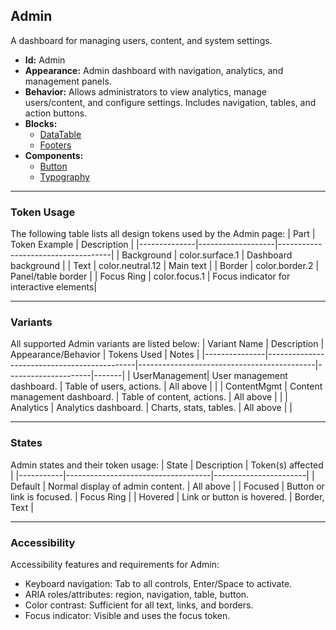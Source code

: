 ## Admin
A dashboard for managing users, content, and system settings.
- **Id:** Admin
- **Appearance:** Admin dashboard with navigation, analytics, and management panels.
- **Behavior:** Allows administrators to view analytics, manage users/content, and configure settings. Includes navigation, tables, and action buttons.
- **Blocks:**
  - [DataTable](../blocks/DataTable.md)
  - [Footers](../blocks/Footers.md)
- **Components:**
  - [Button](../components/Button.md)
  - [Typography](../components/Typography.md)

---

### Token Usage
The following table lists all design tokens used by the Admin page:
| Part         | Token Example      | Description                        |
|--------------|-------------------|------------------------------------|
| Background   | color.surface.1   | Dashboard background               |
| Text         | color.neutral.12  | Main text                          |
| Border       | color.border.2    | Panel/table border                 |
| Focus Ring   | color.focus.1     | Focus indicator for interactive elements|

---

### Variants
All supported Admin variants are listed below:
| Variant Name   | Description                                 | Appearance/Behavior                        | Tokens Used         | Notes |
|---------------|---------------------------------------------|--------------------------------------------|---------------------|-------|
| UserManagement| User management dashboard.                   | Table of users, actions.                   | All above           |       |
| ContentMgmt   | Content management dashboard.                | Table of content, actions.                 | All above           |       |
| Analytics     | Analytics dashboard.                         | Charts, stats, tables.                     | All above           |       |

---

### States
Admin states and their token usage:
| State     | Description                        | Token(s) affected      |
|-----------|------------------------------------|-----------------------|
| Default   | Normal display of admin content.   | All above             |
| Focused   | Button or link is focused.         | Focus Ring            |
| Hovered   | Link or button is hovered.         | Border, Text          |

---

### Accessibility
Accessibility features and requirements for Admin:
- Keyboard navigation: Tab to all controls, Enter/Space to activate.
- ARIA roles/attributes: region, navigation, table, button.
- Color contrast: Sufficient for all text, links, and borders.
- Focus indicator: Visible and uses the focus token.
